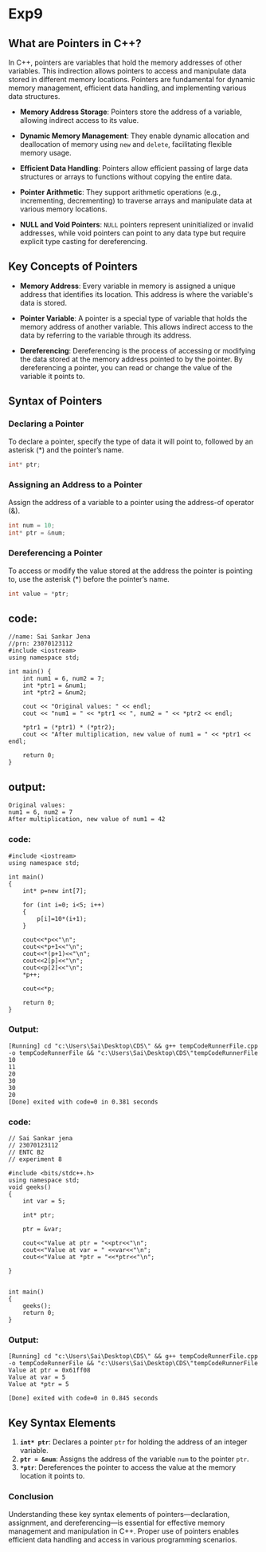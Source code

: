 # Exp9
## What are Pointers in C++?

In C++, pointers are variables that hold the memory addresses of other variables. This indirection allows pointers to access and manipulate data stored in different memory locations. Pointers are fundamental for dynamic memory management, efficient data handling, and implementing various data structures.

- **Memory Address Storage**: Pointers store the address of a variable, allowing indirect access to its value.

- **Dynamic Memory Management**: They enable dynamic allocation and deallocation of memory using `new` and `delete`, facilitating flexible memory usage.

- **Efficient Data Handling**: Pointers allow efficient passing of large data structures or arrays to functions without copying the entire data.

- **Pointer Arithmetic**: They support arithmetic operations (e.g., incrementing, decrementing) to traverse arrays and manipulate data at various memory locations.

- **NULL and Void Pointers**: `NULL` pointers represent uninitialized or invalid addresses, while void pointers can point to any data type but require explicit type casting for dereferencing.
## Key Concepts of Pointers

- **Memory Address**: Every variable in memory is assigned a unique address that identifies its location. This address is where the variable's data is stored.

- **Pointer Variable**: A pointer is a special type of variable that holds the memory address of another variable. This allows indirect access to the data by referring to the variable through its address.

- **Dereferencing**: Dereferencing is the process of accessing or modifying the data stored at the memory address pointed to by the pointer. By dereferencing a pointer, you can read or change the value of the variable it points to.
## Syntax of Pointers

### Declaring a Pointer

To declare a pointer, specify the type of data it will point to, followed by an asterisk (*) and the pointer’s name.

```cpp
int* ptr;
```

### Assigning an Address to a Pointer

Assign the address of a variable to a pointer using the address-of operator (&).

```cpp
int num = 10;
int* ptr = &num;
```

### Dereferencing a Pointer

To access or modify the value stored at the address the pointer is pointing to, use the asterisk (*) before the pointer’s name.

```cpp
int value = *ptr;
```
## code:
```
//name: Sai Sankar Jena
//prn: 23070123112
#include <iostream>
using namespace std;

int main() {
    int num1 = 6, num2 = 7;
    int *ptr1 = &num1; 
    int *ptr2 = &num2; 

    cout << "Original values: " << endl;
    cout << "num1 = " << *ptr1 << ", num2 = " << *ptr2 << endl;

    *ptr1 = (*ptr1) * (*ptr2); 
    cout << "After multiplication, new value of num1 = " << *ptr1 << endl;

    return 0;
}
```
## output:
```
Original values: 
num1 = 6, num2 = 7
After multiplication, new value of num1 = 42
```
### code:
```
#include <iostream> 
using namespace std; 

int main() 
{
    int* p=new int[7];

    for (int i=0; i<5; i++)
    {
        p[i]=10*(i+1);
    }

    cout<<*p<<"\n"; 
    cout<<*p+1<<"\n";
    cout<<*(p+1)<<"\n";
    cout<<2[p]<<"\n";
    cout<<p[2]<<"\n";
    *p++;

    cout<<*p;

    return 0; 
}
```

### Output:
```
[Running] cd "c:\Users\Sai\Desktop\CDS\" && g++ tempCodeRunnerFile.cpp -o tempCodeRunnerFile && "c:\Users\Sai\Desktop\CDS\"tempCodeRunnerFile
10
11
20
30
30
20
[Done] exited with code=0 in 0.381 seconds
```
### code:
```
// Sai Sankar jena
// 23070123112
// ENTC B2 
// experiment 8

#include <bits/stdc++.h> 
using namespace std;
void geeks()
{
    int var = 5;

    int* ptr; 

    ptr = &var;

    cout<<"Value at ptr = "<<ptr<<"\n";
    cout<<"Value at var = " <<var<<"\n";
    cout<<"Value at *ptr = "<<*ptr<<"\n";

}


int main()
{
    geeks();
    return 0;
}
```
### Output:
```
[Running] cd "c:\Users\Sai\Desktop\CDS\" && g++ tempCodeRunnerFile.cpp -o tempCodeRunnerFile && "c:\Users\Sai\Desktop\CDS\"tempCodeRunnerFile
Value at ptr = 0x61ff08
Value at var = 5
Value at *ptr = 5

[Done] exited with code=0 in 0.845 seconds

```

## Key Syntax Elements

1. **`int* ptr`**: Declares a pointer `ptr` for holding the address of an integer variable.
2. **`ptr = &num`**: Assigns the address of the variable `num` to the pointer `ptr`.
3. **`*ptr`**: Dereferences the pointer to access the value at the memory location it points to.

### Conclusion

Understanding these key syntax elements of pointers—declaration, assignment, and dereferencing—is essential for effective memory management and manipulation in C++. Proper use of pointers enables efficient data handling and access in various programming scenarios.
